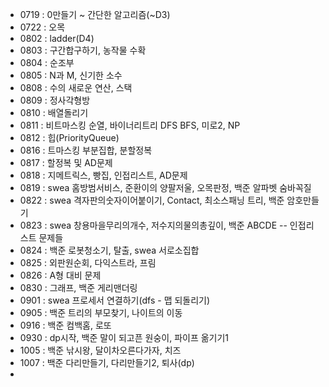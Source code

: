 - 0719 : 0만들기 ~ 간단한 알고리즘(~D3)
- 0722 : 오목
- 0802 : ladder(D4)
- 0803 : 구간합구하기, 농작물 수확
- 0804 : 순조부
- 0805 : N과 M, 신기한 소수
- 0808 : 수의 새로운 연산, 스택
- 0809 : 정사각형방
- 0810 : 배열돌리기
- 0811 : 비트마스킹 순열, 바이너리트리 DFS BFS, 미로2, NP
- 0812 : 힙(PriorityQueue)
- 0816 : 트마스킹 부분집합, 분할정복
- 0817 : 할정복 및 AD문제
- 0818 : 지메트릭스, 빵집, 인접리스트, AD문제
- 0819 : swea 홈방범서비스, 준환이의 양팔저울, 오목판정, 백준 알파벳 숨바꼭질
- 0822 : swea 격자판의숫자이어붙이기, Contact, 최소스패닝 트리, 백준 암호만들기
- 0823 : swea 창용마을무리의개수, 저수지의물의총깊이, 백준 ABCDE -- 인접리스트 문제들
- 0824 : 백준 로봇청소기, 탈출, swea 서로소집합
- 0825 : 외판원순회, 다익스트라, 프림
- 0826 : A형 대비 문제
- 0830 : 그래프, 백준 게리맨더링
- 0901 : swea 프로세서 연결하기(dfs - 맵 되돌리기)
- 0905 : 백준 트리의 부모찾기, 나이트의 이동
- 0916 : 백준 컴백홈, 로또
- 0930 : dp시작, 백준 말이 되고픈 원숭이, 파이프 옮기기1
- 1005 : 백준 낚시왕, 달이차오른다가자, 치즈
- 1007 : 백준 다리만들기, 다리만들기2, 퇴사(dp)
- 
